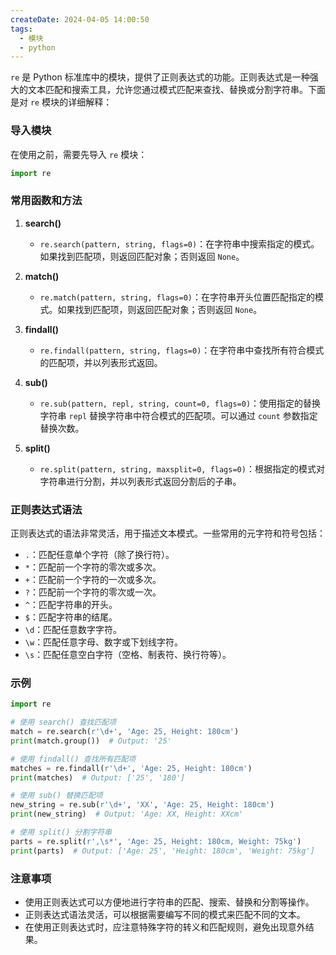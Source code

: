 ```yaml
---
createDate: 2024-04-05 14:00:50
tags:
  - 模块
  - python
---
```

`re` 是 Python 标准库中的模块，提供了正则表达式的功能。正则表达式是一种强大的文本匹配和搜索工具，允许您通过模式匹配来查找、替换或分割字符串。下面是对 `re` 模块的详细解释：

### 导入模块
在使用之前，需要先导入 `re` 模块：
```python
import re
```

### 常用函数和方法
1. **search()**
   - `re.search(pattern, string, flags=0)`：在字符串中搜索指定的模式。如果找到匹配项，则返回匹配对象；否则返回 `None`。
   
2. **match()**
   - `re.match(pattern, string, flags=0)`：在字符串开头位置匹配指定的模式。如果找到匹配项，则返回匹配对象；否则返回 `None`。
   
3. **findall()**
   - `re.findall(pattern, string, flags=0)`：在字符串中查找所有符合模式的匹配项，并以列表形式返回。
   
4. **sub()**
   - `re.sub(pattern, repl, string, count=0, flags=0)`：使用指定的替换字符串 `repl` 替换字符串中符合模式的匹配项。可以通过 `count` 参数指定替换次数。

5. **split()**
   - `re.split(pattern, string, maxsplit=0, flags=0)`：根据指定的模式对字符串进行分割，并以列表形式返回分割后的子串。

### 正则表达式语法
正则表达式的语法非常灵活，用于描述文本模式。一些常用的元字符和符号包括：
- `.`：匹配任意单个字符（除了换行符）。
- `*`：匹配前一个字符的零次或多次。
- `+`：匹配前一个字符的一次或多次。
- `?`：匹配前一个字符的零次或一次。
- `^`：匹配字符串的开头。
- `$`：匹配字符串的结尾。
- `\d`：匹配任意数字字符。
- `\w`：匹配任意字母、数字或下划线字符。
- `\s`：匹配任意空白字符（空格、制表符、换行符等）。

### 示例
```python
import re

# 使用 search() 查找匹配项
match = re.search(r'\d+', 'Age: 25, Height: 180cm')
print(match.group())  # Output: '25'

# 使用 findall() 查找所有匹配项
matches = re.findall(r'\d+', 'Age: 25, Height: 180cm')
print(matches)  # Output: ['25', '180']

# 使用 sub() 替换匹配项
new_string = re.sub(r'\d+', 'XX', 'Age: 25, Height: 180cm')
print(new_string)  # Output: 'Age: XX, Height: XXcm'

# 使用 split() 分割字符串
parts = re.split(r',\s*', 'Age: 25, Height: 180cm, Weight: 75kg')
print(parts)  # Output: ['Age: 25', 'Height: 180cm', 'Weight: 75kg']
```

### 注意事项
- 使用正则表达式可以方便地进行字符串的匹配、搜索、替换和分割等操作。
- 正则表达式语法灵活，可以根据需要编写不同的模式来匹配不同的文本。
- 在使用正则表达式时，应注意特殊字符的转义和匹配规则，避免出现意外结果。
